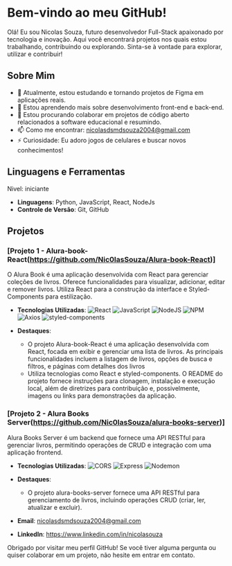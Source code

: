 # Bem-vindo ao meu GitHub!

Olá! Eu sou Nicolas Souza, futuro desenvolvedor Full-Stack apaixonado por tecnologia e inovação. Aqui você encontrará projetos nos quais estou trabalhando, contribuindo ou explorando. Sinta-se à vontade para explorar, utilizar e contribuir!

## Sobre Mim

- 🔭 Atualmente, estou estudando e tornando projetos de Figma em aplicações reais.
- 🌱 Estou aprendendo mais sobre desenvolvimento front-end e back-end.
- 👯 Estou procurando colaborar em projetos de código aberto relacionados a software educacional e resumindo.
- 📫 Como me encontrar: nicolasdsmdsouza2004@gmail.com
- ⚡ Curiosidade: Eu adoro jogos de celulares e buscar novos conhecimentos!

## Linguagens e Ferramentas
Nivel: iniciante
- **Linguagens**: Python, JavaScript, React, NodeJs
- **Controle de Versão**: Git, GitHub

## Projetos

### [Projeto 1 - Alura-book-React(https://github.com/Nic0lasSouza/Alura-book-React)]
O Alura Book é uma aplicação desenvolvida com React para gerenciar coleções de livros. Oferece funcionalidades para visualizar, adicionar, editar e remover livros. Utiliza React para a construção da interface e Styled-Components para estilização.

- **Tecnologias Utilizadas**:
![React](https://img.shields.io/badge/-ReactJs-61DAFB?logo=react&logoColor=white&style=plastic)
![JavaScript](https://img.shields.io/badge/JavaScript-F7DF1E?logo=javascript&logoColor=white&style=plastic)
![NodeJS](https://img.shields.io/badge/NodeJS-339933?logo=node.js&logoColor=white&style=plastic)
![NPM](https://img.shields.io/badge/npm-red?logo=npm&logoColor=white&style=plastic)
![Axios](https://img.shields.io/npm/v/axios?logo=axios&logoColor=white&color=red&style=plastic)
![styled-components](https://img.shields.io/badge/styled--components-blue?logo=styled-components&logoColor=white&style=plastic)

- **Destaques**:
  - O projeto Alura-book-React é uma aplicação desenvolvida com React, focada em exibir e gerenciar uma lista de livros. As principais funcionalidades incluem a listagem de livros, opções de busca e filtros, e páginas com detalhes dos livros
  - Utiliza tecnologias como React e styled-components. O README do projeto fornece instruções para clonagem, instalação e execução local, além de diretrizes para contribuição e, possivelmente, imagens ou links para demonstrações da aplicação.

### [Projeto 2 - Alura Books Server(https://github.com/Nic0lasSouza/alura-books-server)]

Alura Books Server é um backend que fornece uma API RESTful para gerenciar livros, permitindo operações de CRUD e integração com uma aplicação frontend.

- **Tecnologias Utilizadas**:
![CORS](https://img.shields.io/badge/CORS-blue?logo=cors&logoColor=white)
![Express](https://img.shields.io/badge/Express-green?logo=express&logoColor=white)
![Nodemon](https://img.shields.io/badge/nodemon-blue?logo=nodemon&logoColor=white)
- **Destaques**:
  - O projeto alura-books-server fornece uma API RESTful para gerenciamento de livros, incluindo operações CRUD (criar, ler, atualizar e excluir).

 
- **Email**: nicolasdsmdsouza2004@gmail.com
- **LinkedIn**: https://www.linkedin.com/in/nicolasouza


Obrigado por visitar meu perfil GitHub! Se você tiver alguma pergunta ou quiser colaborar em um projeto, não hesite em entrar em contato.
